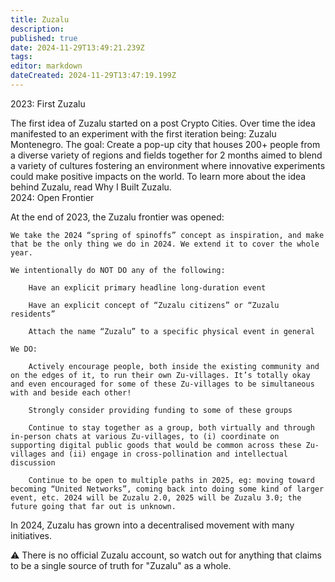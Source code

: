 ```yaml
---
title: Zuzalu
description: 
published: true
date: 2024-11-29T13:49:21.239Z
tags: 
editor: markdown
dateCreated: 2024-11-29T13:47:19.199Z
---
```


2023: First Zuzalu

The first idea of Zuzalu started on a post Crypto Cities. Over time the idea manifested to an experiment with the first iteration being: Zuzalu Montenegro. The goal: Create a pop-up city that houses 200+ people from a diverse variety of regions and fields together for 2 months aimed to blend a variety of cultures fostering an environment where innovative experiments could make positive impacts on the world. To learn more about the idea behind Zuzalu, read Why I Built Zuzalu.  
2024: Open Frontier

At the end of 2023, the Zuzalu frontier was opened:

```plaintext
We take the 2024 “spring of spinoffs” concept as inspiration, and make that be the only thing we do in 2024. We extend it to cover the whole year.

We intentionally do NOT DO any of the following:

    Have an explicit primary headline long-duration event

    Have an explicit concept of “Zuzalu citizens” or “Zuzalu residents”

    Attach the name “Zuzalu” to a specific physical event in general

We DO:

    Actively encourage people, both inside the existing community and on the edges of it, to run their own Zu-villages. It’s totally okay and even encouraged for some of these Zu-villages to be simultaneous with and beside each other!

    Strongly consider providing funding to some of these groups

    Continue to stay together as a group, both virtually and through in-person chats at various Zu-villages, to (i) coordinate on supporting digital public goods that would be common across these Zu-villages and (ii) engage in cross-pollination and intellectual discussion

    Continue to be open to multiple paths in 2025, eg: moving toward becoming “United Networks”, coming back into doing some kind of larger event, etc. 2024 will be Zuzalu 2.0, 2025 will be Zuzalu 3.0; the future going that far out is unknown.
```

In 2024, Zuzalu has grown into a decentralised movement with many initiatives.

⚠️ There is no official Zuzalu account, so watch out for anything that claims to be a single source of truth for "Zuzalu" as a whole.